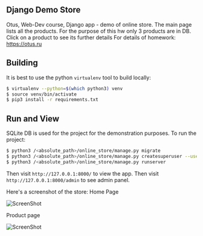 ## Django Demo Store


Otus, Web-Dev course, Django app - demo of online store.
The main page lists all the products. For the purpose of this hw 
only 3 products are in DB. Click on a product to see its further details
For details of homework: https://otus.ru

## Building

It is best to use the python `virtualenv` tool to build locally:

```sh
$ virtualenv --python=$(which python3) venv
$ source venv/bin/activate
$ pip3 install -r requirements.txt
```

## Run and View 

SQLite DB is used for the project for the demonstration purposes. 
To run the project:
```bash
$ python3 /<absolute_path>/online_store/manage.py migrate
$ python3 /<absolute_path>/online_store/manage.py createsuperuser --username=admin --email=admin@example.com
$ python3 /<absolute_path>/online_store/manage.py runserver
```
Then visit `http://127.0.0.1:8000/` to view the app. 
Then visit `http://127.0.0.1:8000/admin` to see admin panel. 

Here's a screenshot of the store:
Home Page

![ScreenShot](https://raw.github.com/AkerkeKesha/django-demo-store/master/readme_pics/product_list.png)

Product page

![ScreenShot](https://raw.github.com/AkerkeKesha/django-demo-store/master/readme_pics/product_detail.png)
   


   
